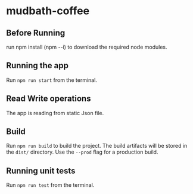 # mudbath-coffee




## Before Running

run npm install (npm --i) to download the required node modules.

## Running the app

Run `npm run start` from the terminal. 








## Read Write operations

The app is reading from static Json file. 


## Build

Run `npm run build` to build the project. The build artifacts will be stored in the `dist/` directory. Use the `--prod` flag for a production build.

## Running unit tests

Run `npm run test` from the terminal. 


